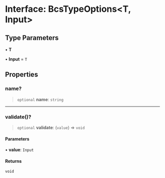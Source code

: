 # Interface: BcsTypeOptions\<T, Input\>

## Type Parameters

• **T**

• **Input** = `T`

## Properties

### name?

> `optional` **name**: `string`

---

### validate()?

> `optional` **validate**: (`value`) => `void`

#### Parameters

• **value**: `Input`

#### Returns

`void`
